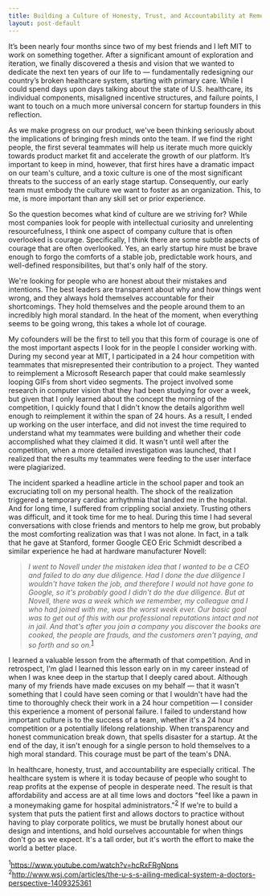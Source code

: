 ```yaml
---
title: Building a Culture of Honesty, Trust, and Accountability at Remedy
layout: post-default
---
```


It’s been nearly four months since two of my best friends and I left MIT to work on something together. After a significant amount of exploration and iteration, we finally discovered a thesis and vision that we wanted to dedicate the next ten years of our life to — fundamentally redesigning our country’s broken healthcare system, starting with primary care. While I could spend days upon days talking about the state of U.S. healthcare, its individual components, misaligned incentive structures, and failure points, I want to touch on a much more universal concern for startup founders in this reflection.

As we make progress on our product, we've been thinking seriously about the implications of bringing fresh minds onto the team. If we find the right people, the first several teammates will help us iterate much more quickly towards product market fit and accelerate the growth of our platform. It’s important to keep in mind, however, that first hires have a dramatic impact on our team's culture, and a toxic culture is one of the most significant threats to the success of an early stage startup. Consequently, our early team must embody the culture we want to foster as an organization. This, to me, is more important than any skill set or prior experience.

So the question becomes what kind of culture are we striving for? While most companies look for people with intellectual curiosity and unrelenting resourcefulness, I think one aspect of company culture that is often overlooked is courage. Specifically, I think there are some subtle aspects of courage that are often overlooked. Yes, an early startup hire must be brave enough to forgo the comforts of a stable job, predictable work hours, and well-defined responsibilites, but that's only half of the story.

We're looking for people who are honest about their mistakes and intentions. The best leaders are transparent about why and how things went wrong, and they always hold themselves accountable for their shortcomings. They hold themselves and the people around them to an incredibly high moral standard. In the heat of the moment, when everything seems to be going wrong, this takes a whole lot of courage. 

My cofounders will be the first to tell you that this form of courage is one of the most important aspects I look for in the people I consider working with. During my second year at MIT, I participated in a 24 hour competition with teammates that misrepresented their contribution to a project. They wanted to reimplement a Microsoft Research paper that could make seamlessly looping GIFs from short video segments. The project involved some research in computer vision that they had been studying for over a week, but given that I only learned about the concept the morning of the competition, I quickly found that I didn't know the details algorithm well enough to reimplement it within the span of 24 hours. As a result, I ended up working on the user interface, and did not invest the time required to understand what my teammates were building and whether their code accomplished what they claimed it did. It wasn't until well after the competition, when a more detailed investigation was launched, that I realized that the results my teammates were feeding to the user interface were plagiarized.

The incident sparked a headline article in the school paper and took an excruciating toll on my personal health. The shock of the realization triggered a temporary cardiac arrhythmia that landed me in the hospital. And for long time, I suffered from crippling social anxiety. Trusting others was difficult, and it took time for me to heal. During this time I had several conversations with close friends and mentors to help me grow, but probably the most comforting realization was that I was not alone. In fact, in a talk that he gave at Stanford, former Google CEO Eric Schmidt described a similar experience he had at hardware manufacturer Novell:

> <i>I went to Novell under the mistaken idea that I wanted to be a CEO and failed to do any due diligence. Had I done the due diligence I wouldn't have taken the job, and therefore I would not have gone to Google, so it's probably good I didn't do the due diligence. But at Novell, there was a week which we remember, my colleague and I who had joined with me, was the worst week ever. Our basic goal was to get out of this with our professional reputations intact and not in jail. And that's after you join a company you discover the books are cooked, the people are frauds, and the customers aren't paying, and so forth and so on.</i><sup><a href="https://www.youtube.com/watch?v=hcRxFRgNpns" target="_blank">1</a></sup>

I learned a valuable lesson from the aftermath of that competition. And in retrospect, I'm glad I learned this lesson early on in my career instead of when I was knee deep in the startup that I deeply cared about. Although many of my friends have made excuses on my behalf — that it wasn't something that I could have seen coming or that I wouldn't have had the time to thoroughly check their work in a 24 hour competition — I consider this experience a moment of personal failure. I failed to understand how important culture is to the success of a team, whether it's a 24 hour competition or a potentially lifelong relationship. When transparency and honest communication break down, that spells disaster for a startup. At the end of the day, it isn't enough for a single person to hold themselves to a high moral standard. This courage must be part of the team's DNA.

In healthcare, honesty, trust, and accountability are especially critical. The healthcare system is where it is today because of people who sought to reap profits at the expense of people in desperate need. The result is that affordability and access are at all time lows and doctors "feel like a pawn in a moneymaking game for hospital administrators."<sup><a href="http://www.wsj.com/articles/the-u-s-s-ailing-medical-system-a-doctors-perspective-1409325361" target="_blank">2</a></sup> If we're to build a system that puts the patient first and allows doctors to practice without having to play corporate politics, we must be brutally honest about our design and intentions, and hold ourselves accountable for when things don't go as we expect. It's a tall order, but it's worth the effort to make the world a better place.

<p style="font-size:14px">
<sup>1</sup><a href="https://www.youtube.com/watch?v=hcRxFRgNpns" target="_blank">https://www.youtube.com/watch?v=hcRxFRgNpns</a><br>
<sup>2</sup><a href="http://www.wsj.com/articles/the-u-s-s-ailing-medical-system-a-doctors-perspective-1409325361" target="_blank">http://www.wsj.com/articles/the-u-s-s-ailing-medical-system-a-doctors-perspective-1409325361</a>
</p>
